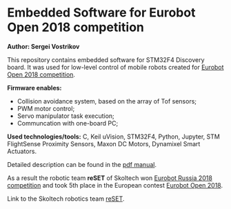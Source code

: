 # Embedded Software for Eurobot Open 2018 competition
**Author: Sergei Vostrikov**


This repository contains embedded software for STM32F4 Discovery board. It was used for low-level control of mobile robots created for 
[Eurobot Open 2018 competition](http://www.eurobot.org/eurobot/eurobot-2018).

**Firmware enables:**
* Collision avoidance system, based on the array of Tof sensors;
* PWM motor control;
* Servo manipulator task execution;
* Communcation with one-board PC;

**Used technologies/tools:** C, Keil uVision, STM32F4, Python, Jupyter, 
STM FlightSense Proximity Sensors, Maxon DC Motors, Dynamixel Smart Actuators.

Detailed description can be found in the 
[pdf manual](https://github.com/Sergio5714/eurobot-2018-big-robot/blob/master/Manual/Latex/Eurobot_2019_manual.pdf).

As a result the robotic team **reSET** of Skoltech won [Eurobot Russiа 2018 competition](https://www.eurobot-russia.ru/) and took 5th place in the European contest 
[Eurobot Open 2018](http://www.eurobot.org/eurobot/eurobot-2018).



Link to the Skoltech robotics team [reSET](https://space.skoltech.ru/student-activities/eurobot-competition/team-2019/).
